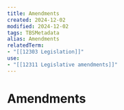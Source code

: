 ```yaml
---
title: Amendments
created: 2024-12-02
modified: 2024-12-02
tags: TBSMetadata
alias: Amendments
relatedTerm:
- "[[12303 Legislation]]"
use:
- "[[12311 Legislative amendments]]"
---
```

# Amendments
